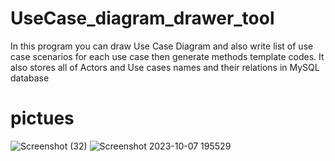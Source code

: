 # UseCase_diagram_drawer_tool
In this program you can draw Use Case Diagram and also write list of use case scenarios for each use case then generate methods template codes. It also stores all of Actors and Use cases names and their relations in MySQL database  
# pictues
![Screenshot (32)](https://github.com/AsmaRoshanMilani/UseCase_diagram_drawer_tool/assets/135136956/a773a984-4770-49b3-8c49-d50a6b6a811e)
![Screenshot 2023-10-07 195529](https://github.com/AsmaRoshanMilani/UseCase_diagram_drawer_tool/assets/135136956/3752243d-f83f-44e5-b717-a93b36e9a0af)

